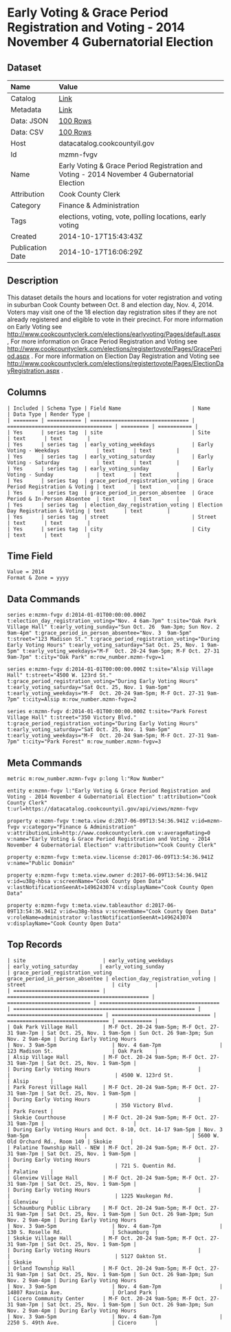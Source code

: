 # Early Voting & Grace Period Registration and Voting - 2014 November 4 Gubernatorial Election

## Dataset

| Name | Value |
| :--- | :---- |
| Catalog | [Link](https://catalog.data.gov/dataset/early-voting-grace-period-registration-and-voting-2014-november-4-gubernatorial-election-80f3f) |
| Metadata | [Link](https://datacatalog.cookcountyil.gov/api/views/mzmn-fvgv) |
| Data: JSON | [100 Rows](https://datacatalog.cookcountyil.gov/api/views/mzmn-fvgv/rows.json?max_rows=100) |
| Data: CSV | [100 Rows](https://datacatalog.cookcountyil.gov/api/views/mzmn-fvgv/rows.csv?max_rows=100) |
| Host | datacatalog.cookcountyil.gov |
| Id | mzmn-fvgv |
| Name | Early Voting & Grace Period Registration and Voting - 2014 November 4 Gubernatorial Election |
| Attribution | Cook County Clerk |
| Category | Finance & Administration |
| Tags | elections, voting, vote, polling locations, early voting |
| Created | 2014-10-17T15:43:43Z |
| Publication Date | 2014-10-17T16:06:29Z |

## Description

This dataset details the hours and locations for voter registration and voting in
suburban Cook County between Oct. 8 and election day, Nov. 4, 2014. Voters may
visit one of the 18 election day registration sites if they are not already registered 
and eligible to vote in their precinct. For more information on Early Voting see http://www.cookcountyclerk.com/elections/earlyvoting/Pages/default.aspx , For more information on Grace Period Registration and Voting see http://www.cookcountyclerk.com/elections/registertovote/Pages/GracePeriod.aspx . For more information on Election Day Registration and Voting see http://www.cookcountyclerk.com/elections/registertovote/Pages/ElectionDayRegistration.aspx .

## Columns

```ls
| Included | Schema Type | Field Name                       | Name                               | Data Type | Render Type |
| ======== | =========== | ================================ | ================================== | ========= | =========== |
| Yes      | series tag  | site                             | Site                               | text      | text        |
| Yes      | series tag  | early_voting_weekdays            | Early Voting - Weekdays            | text      | text        |
| Yes      | series tag  | early_voting_saturday            | Early Voting - Saturday            | text      | text        |
| Yes      | series tag  | early_voting_sunday              | Early Voting - Sunday              | text      | text        |
| Yes      | series tag  | grace_period_registration_voting | Grace Period Registration & Voting | text      | text        |
| Yes      | series tag  | grace_period_in_person_absentee  | Grace Period & In-Person Absentee  | text      | text        |
| Yes      | series tag  | election_day_registration_voting | Election Day Registration & Voting | text      | text        |
| Yes      | series tag  | street                           | Street                             | text      | text        |
| Yes      | series tag  | city                             | City                               | text      | text        |
```

## Time Field

```ls
Value = 2014
Format & Zone = yyyy
```

## Data Commands

```ls
series e:mzmn-fvgv d:2014-01-01T00:00:00.000Z t:election_day_registration_voting="Nov. 4 6am-7pm" t:site="Oak Park Village Hall" t:early_voting_sunday="Sun Oct. 26  9am-3pm; Sun Nov. 2  9am-4pm" t:grace_period_in_person_absentee="Nov. 3  9am-5pm" t:street="123 Madison St." t:grace_period_registration_voting="During Early Voting Hours" t:early_voting_saturday="Sat Oct. 25, Nov. 1 9am-5pm" t:early_voting_weekdays="M-F  Oct. 20-24 9am-5pm; M-F Oct. 27-31 9am-7pm" t:city="Oak Park" m:row_number.mzmn-fvgv=1

series e:mzmn-fvgv d:2014-01-01T00:00:00.000Z t:site="Alsip Village Hall" t:street="4500 W. 123rd St." t:grace_period_registration_voting="During Early Voting Hours" t:early_voting_saturday="Sat Oct. 25, Nov. 1 9am-5pm" t:early_voting_weekdays="M-F  Oct. 20-24 9am-5pm; M-F Oct. 27-31 9am-7pm" t:city=Alsip m:row_number.mzmn-fvgv=2

series e:mzmn-fvgv d:2014-01-01T00:00:00.000Z t:site="Park Forest Village Hall" t:street="350 Victory Blvd." t:grace_period_registration_voting="During Early Voting Hours" t:early_voting_saturday="Sat Oct. 25, Nov. 1 9am-5pm" t:early_voting_weekdays="M-F  Oct. 20-24 9am-5pm; M-F Oct. 27-31 9am-7pm" t:city="Park Forest" m:row_number.mzmn-fvgv=3
```

## Meta Commands

```ls
metric m:row_number.mzmn-fvgv p:long l:"Row Number"

entity e:mzmn-fvgv l:"Early Voting & Grace Period Registration and Voting - 2014 November 4 Gubernatorial Election" t:attribution="Cook County Clerk" t:url=https://datacatalog.cookcountyil.gov/api/views/mzmn-fvgv

property e:mzmn-fvgv t:meta.view d:2017-06-09T13:54:36.941Z v:id=mzmn-fvgv v:category="Finance & Administration" v:attributionLink=http://www.cookcountyclerk.com v:averageRating=0 v:name="Early Voting & Grace Period Registration and Voting - 2014 November 4 Gubernatorial Election" v:attribution="Cook County Clerk"

property e:mzmn-fvgv t:meta.view.license d:2017-06-09T13:54:36.941Z v:name="Public Domain"

property e:mzmn-fvgv t:meta.view.owner d:2017-06-09T13:54:36.941Z v:id=u38g-hbsa v:screenName="Cook County Open Data" v:lastNotificationSeenAt=1496243074 v:displayName="Cook County Open Data"

property e:mzmn-fvgv t:meta.view.tableauthor d:2017-06-09T13:54:36.941Z v:id=u38g-hbsa v:screenName="Cook County Open Data" v:roleName=administrator v:lastNotificationSeenAt=1496243074 v:displayName="Cook County Open Data"
```

## Top Records

```ls
| site                         | early_voting_weekdays                          | early_voting_saturday       | early_voting_sunday                     | grace_period_registration_voting                            | grace_period_in_person_absentee | election_day_registration_voting | street                            | city        | 
| ============================ | ============================================== | =========================== | ======================================= | =========================================================== | =============================== | ================================ | ================================= | =========== | 
| Oak Park Village Hall        | M-F Oct. 20-24 9am-5pm; M-F Oct. 27-31 9am-7pm | Sat Oct. 25, Nov. 1 9am-5pm | Sun Oct. 26 9am-3pm; Sun Nov. 2 9am-4pm | During Early Voting Hours                                   | Nov. 3 9am-5pm                  | Nov. 4 6am-7pm                   | 123 Madison St.                   | Oak Park    | 
| Alsip Village Hall           | M-F Oct. 20-24 9am-5pm; M-F Oct. 27-31 9am-7pm | Sat Oct. 25, Nov. 1 9am-5pm |                                         | During Early Voting Hours                                   |                                 |                                  | 4500 W. 123rd St.                 | Alsip       | 
| Park Forest Village Hall     | M-F Oct. 20-24 9am-5pm; M-F Oct. 27-31 9am-7pm | Sat Oct. 25, Nov. 1 9am-5pm |                                         | During Early Voting Hours                                   |                                 |                                  | 350 Victory Blvd.                 | Park Forest | 
| Skokie Courthouse            | M-F Oct. 20-24 9am-5pm; M-F Oct. 27-31 9am-7pm |                             |                                         | During Early Voting Hours and Oct. 8-10, Oct. 14-17 9am-5pm | Nov. 3 9am-5pm                  |                                  | 5600 W. Old Orchard Rd., Room 149 | Skokie      | 
| Palatine Township Hall - NEW | M-F Oct. 20-24 9am-5pm; M-F Oct. 27-31 9am-7pm | Sat Oct. 25, Nov. 1 9am-5pm |                                         | During Early Voting Hours                                   |                                 |                                  | 721 S. Quentin Rd.                | Palatine    | 
| Glenview Village Hall        | M-F Oct. 20-24 9am-5pm; M-F Oct. 27-31 9am-7pm | Sat Oct. 25, Nov. 1 9am-5pm |                                         | During Early Voting Hours                                   |                                 |                                  | 1225 Waukegan Rd.                 | Glenview    | 
| Schaumburg Public Library    | M-F Oct. 20-24 9am-5pm; M-F Oct. 27-31 9am-7pm | Sat Oct. 25, Nov. 1 9am-5pm | Sun Oct. 26 9am-3pm; Sun Nov. 2 9am-4pm | During Early Voting Hours                                   | Nov. 3 9am-5pm                  | Nov. 4 6am-7pm                   | 130 S. Roselle Rd.                | Schaumburg  | 
| Skokie Village Hall          | M-F Oct. 20-24 9am-5pm; M-F Oct. 27-31 9am-7pm | Sat Oct. 25, Nov. 1 9am-5pm |                                         | During Early Voting Hours                                   |                                 |                                  | 5127 Oakton St.                   | Skokie      | 
| Orland Township Hall         | M-F Oct. 20-24 9am-5pm; M-F Oct. 27-31 9am-7pm | Sat Oct. 25, Nov. 1 9am-5pm | Sun Oct. 26 9am-3pm; Sun Nov. 2 9am-4pm | During Early Voting Hours                                   | Nov. 3 9am-5pm                  | Nov. 4 6am-7pm                   | 14807 Ravinia Ave.                | Orland Park | 
| Cicero Community Center      | M-F Oct. 20-24 9am-5pm; M-F Oct. 27-31 9am-7pm | Sat Oct. 25, Nov. 1 9am-5pm | Sun Oct. 26 9am-3pm; Sun Nov. 2 9am-4pm | During Early Voting Hours                                   | Nov. 3 9am-5pm                  | Nov. 4 6am-7pm                   | 2250 S. 49th Ave.                 | Cicero      | 
```